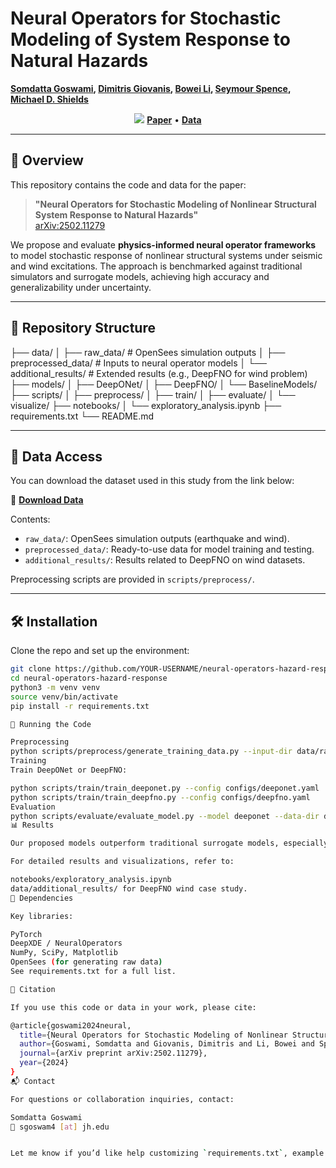 # Neural Operators for Stochastic Modeling of System Response to Natural Hazards

**[Somdatta Goswami](https://scholar.google.com/citations?user=GaKrpSkAAAAJ&hl=en), [Dimitris Giovanis](https://scholar.google.com/citations?user=dnFLyp4AAAAJ&hl=en), [Bowei Li](https://scholar.google.com/citations?user=MDVtPqwAAAAJ&hl=en), [Seymour Spence](https://scholar.google.com/citations?user=gDH80t0AAAAJ), [Michael D. Shields](https://scholar.google.com/citations?user=hc85Ll0AAAAJ)**

<p align="center">
  <img src="https://img.shields.io/badge/arXiv-2502.11279-b31b1b.svg" />
  <a href="https://arxiv.org/abs/2502.11279"><strong>Paper</strong></a> •
  <a href="https://livejohnshopkins-my.sharepoint.com/:f:/g/personal/sgoswam4_jh_edu/ElqEfANCWC5BrvojtY_vCHoBF5T_3ZtnVxyQUs3UMDuGVQ?e=OBqf1s"><strong>Data</strong></a>
</p>

---

## 📝 Overview

This repository contains the code and data for the paper:

> **"Neural Operators for Stochastic Modeling of Nonlinear Structural System Response to Natural Hazards"**  
> [arXiv:2502.11279](https://arxiv.org/abs/2502.11279)

We propose and evaluate **physics-informed neural operator frameworks** to model stochastic response of nonlinear structural systems under seismic and wind excitations. The approach is benchmarked against traditional simulators and surrogate models, achieving high accuracy and generalizability under uncertainty.

---

## 📁 Repository Structure
├── data/
│ ├── raw_data/ # OpenSees simulation outputs
│ ├── preprocessed_data/ # Inputs to neural operator models
│ └── additional_results/ # Extended results (e.g., DeepFNO for wind problem)
├── models/
│ ├── DeepONet/
│ ├── DeepFNO/
│ └── BaselineModels/
├── scripts/
│ ├── preprocess/
│ ├── train/
│ ├── evaluate/
│ └── visualize/
├── notebooks/
│ └── exploratory_analysis.ipynb
├── requirements.txt
└── README.md


---

## 🔗 Data Access

You can download the dataset used in this study from the link below:

📂 **[Download Data](https://livejohnshopkins-my.sharepoint.com/:f:/g/personal/sgoswam4_jh_edu/ElqEfANCWC5BrvojtY_vCHoBF5T_3ZtnVxyQUs3UMDuGVQ?e=OBqf1s)**

Contents:
- `raw_data/`: OpenSees simulation outputs (earthquake and wind).
- `preprocessed_data/`: Ready-to-use data for model training and testing.
- `additional_results/`: Results related to DeepFNO on wind datasets.

Preprocessing scripts are provided in `scripts/preprocess/`.

---

## 🛠️ Installation

Clone the repo and set up the environment:

```bash
git clone https://github.com/YOUR-USERNAME/neural-operators-hazard-response.git
cd neural-operators-hazard-response
python3 -m venv venv
source venv/bin/activate
pip install -r requirements.txt

🚀 Running the Code

Preprocessing
python scripts/preprocess/generate_training_data.py --input-dir data/raw_data/ --output-dir data/preprocessed_data/
Training
Train DeepONet or DeepFNO:

python scripts/train/train_deeponet.py --config configs/deeponet.yaml
python scripts/train/train_deepfno.py --config configs/deepfno.yaml
Evaluation
python scripts/evaluate/evaluate_model.py --model deeponet --data-dir data/preprocessed_data/
📊 Results

Our proposed models outperform traditional surrogate models, especially in extrapolative regimes and under varying uncertainty structures.

For detailed results and visualizations, refer to:

notebooks/exploratory_analysis.ipynb
data/additional_results/ for DeepFNO wind case study.
📌 Dependencies

Key libraries:

PyTorch
DeepXDE / NeuralOperators
NumPy, SciPy, Matplotlib
OpenSees (for generating raw data)
See requirements.txt for a full list.

📖 Citation

If you use this code or data in your work, please cite:

@article{goswami2024neural,
  title={Neural Operators for Stochastic Modeling of Nonlinear Structural System Response to Natural Hazards},
  author={Goswami, Somdatta and Giovanis, Dimitris and Li, Bowei and Spence, Seymour and Shields, Michael D},
  journal={arXiv preprint arXiv:2502.11279},
  year={2024}
}
📬 Contact

For questions or collaboration inquiries, contact:

Somdatta Goswami
📧 sgoswam4 [at] jh.edu


Let me know if you’d like help customizing `requirements.txt`, example configs, or setting up Colab/Binder integration.

